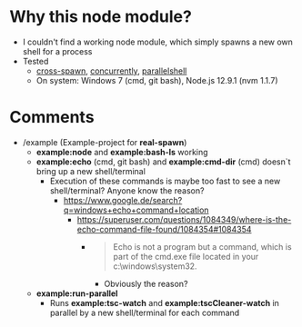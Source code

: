 # Why this node module?
* I couldn't find a working node module, which simply spawns a new own shell for a process
* Tested
    * [cross-spawn](https://www.npmjs.com/package/cross-spawn), [concurrently](https://www.npmjs.com/package/concurrently), [parallelshell](https://www.npmjs.com/package/concurrently)
    * On system: Windows 7 (cmd, git bash), Node.js 12.9.1 (nvm 1.1.7)

# Comments
* /example (Example-project for **real-spawn**)
    * **example:node** and **example:bash-ls** working
    * **example:echo** (cmd, git bash) and **example:cmd-dir** (cmd) doesn`t bring up a new shell/terminal
        * Execution of these commands is maybe too fast to see a new shell/terminal? Anyone know the reason?
            * https://www.google.de/search?q=windows+echo+command+location
                * https://superuser.com/questions/1084349/where-is-the-echo-command-file-found/1084354#1084354
                    * >Echo is not a program but a command, which is part of the cmd.exe file located in your c:\windows\system32.
                        * Obviously the reason?
    * **example:run-parallel**
        * Runs **example:tsc-watch** and **example:tscCleaner-watch** in parallel by a new shell/terminal for each command